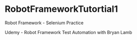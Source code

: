 # RobotFrameworkTutortial1
Robot Framework - Selenium Practice 

Udemy - Robot Framework Test Automation with Bryan Lamb

